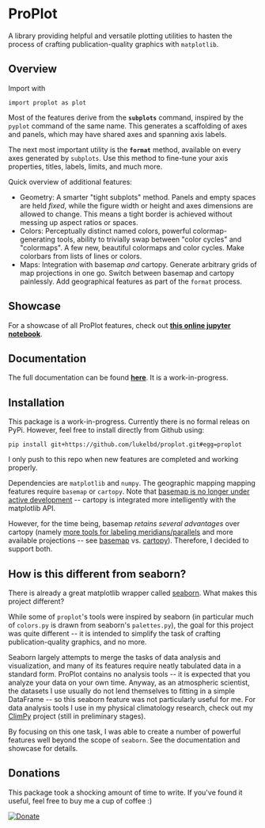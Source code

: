# ProPlot
A library providing helpful and versatile plotting utilities to hasten the process of crafting publication-quality graphics with `matplotlib`. 

## Overview
Import with
```
import proplot as plot
```
Most of the features derive from the **`subplots`** command, inspired by the `pyplot` command of the same name. This generates a scaffolding of axes and panels, which may have shared axes and spanning axis labels.

The next most important utility is the **`format`** method, available on every axes generated by `subplots`. Use this method to fine-tune your axis properties, titles, labels, limits, and much more.

Quick overview of additional features:

  * Geometry: A smarter "tight subplots" method. Panels and empty spaces are held *fixed*, while the figure width or height and axes dimensions are allowed to change. This means a tight border is achieved without messing up aspect ratios or spaces.
  * Colors: Perceptually distinct named colors, powerful colormap-generating tools, ability to trivially swap between "color cycles" and "colormaps". A few new, beautiful colormaps and color cycles. Make colorbars from lists of lines or colors.
  * Maps: Integration with basemap *and* cartopy. Generate arbitrary grids of map projections in one go. Switch between basemap and cartopy painlessly. Add geographical features as part of the `format` process.

## Showcase

For a showcase of all ProPlot features, check out [**this online jupyter notebook**](https://lukelbd.github.io/tools/proplot).

## Documentation

The full documentation can be found [**here**](https://lukelbd.github.io/tools/proplot_doc). It is a work-in-progress.

## Installation
This package is a work-in-progress. Currently there is no formal releas on PyPi. However, feel free to install directly from Github using:

```
pip install git+https://github.com/lukelbd/proplot.git#egg=proplot
```

I only push to this repo when new features are completed and working properly.

Dependencies are `matplotlib` and `numpy`. The geographic mapping mapping features require `basemap` or `cartopy`. Note that [basemap is no longer under active development](https://matplotlib.org/basemap/users/intro.html#cartopy-new-management-and-eol-announcement) -- cartopy is integrated more intelligently with the matplotlib API.
<!-- , and therefore has more room for growth. -->
However, for the time being, basemap *retains several advantages* over cartopy (namely [more tools for labeling meridians/parallels](https://github.com/SciTools/cartopy/issues/881) and more available projections -- see [basemap](https://matplotlib.org/basemap/users/mapsetup.html) vs. [cartopy](https://scitools.org.uk/cartopy/docs/v0.15/crs/projections.html)). Therefore, I decided to support both.
<!-- may be preferred in some circumstances. -->

## How is this different from seaborn?
There is already a great matplotlib wrapper called [seaborn](https://seaborn.pydata.org/). What makes this project different?

While some of `proplot`'s tools were inspired by seaborn (in particular much of `colors.py` is drawn from seaborn's `palettes.py`), the goal for this project was quite different -- it is intended to simplify the task of crafting publication-quality graphics, and no more.

Seaborn largely attempts to merge the tasks of data analysis and visualization, and many of its features require neatly tabulated data in a standard form. ProPlot contains no analysis tools -- it is expected that you analyze your data on your own time. Anyway, as an atmospheric scientist, the datasets I use usually do not lend themselves to fitting in a simple DataFrame -- so this seaborn feature was not particularly useful for me. For data analysis tools I use in my physical climatology research, check out my [ClimPy](https://github.com/lukelbd/climpy`) project (still in preliminary stages).

By focusing on this one task, I was able to create a number of powerful features well beyond the scope of `seaborn`. See the documentation and showcase for details.

## Donations
This package took a shocking amount of time to write. If you've found it useful, feel free to buy me a cup of coffee :)

[![Donate](https://www.paypalobjects.com/en_US/i/btn/btn_donateCC_LG.gif)](https://www.paypal.com/cgi-bin/webscr?cmd=_s-xclick&hosted_button_id=5SP6S8RZCYMQA&source=url)
